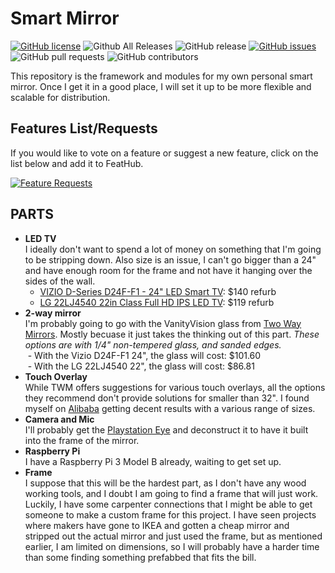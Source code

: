 # Smart Mirror 
[![GitHub license](https://img.shields.io/github/license/morsecodemedia/smart-mirror.svg)](https://github.com/morsecodemedia/smart-mirror/blob/master/LICENSE) 
![Github All Releases](https://img.shields.io/github/downloads/morsecodemedia/smart-mirror/total.svg) 
![GitHub release](https://img.shields.io/github/release/morsecodemedia/smart-mirror.svg)
[![GitHub issues](https://img.shields.io/github/issues/morsecodemedia/smart-mirror.svg)](https://github.com/morsecodemedia/smart-mirror/issues) 
![GitHub pull requests](https://img.shields.io/github/issues-pr/morsecodemedia/smart-mirror.svg)
![GitHub contributors](https://img.shields.io/github/contributors/morsecodemedia/smart-mirror.svg)


This repository is the framework and modules for my own personal smart mirror. Once I get it in a good place, I will set it up to be more flexible and scalable for distribution.

## Features List/Requests
If you would like to vote on a feature or suggest a new feature, click on the list below and add it to FeatHub.

[![Feature Requests](http://feathub.com/morsecodemedia/smart-mirror?format=svg)](http://feathub.com/morsecodemedia/smart-mirror)

## PARTS
- **LED TV**   
I ideally don't want to spend a lot of money on something that I'm going to be stripping down. Also size is an issue, I can't go bigger than a 24" and have enough room for the frame and not have it hanging over the sides of the wall. 
  - [VIZIO D-Series D24F-F1 - 24" LED Smart TV](https://www.amazon.com/VIZIO-SmartCast-Class-Certified-Refurbished/dp/B078Z1DYD9): $140 refurb
  - [LG 22LJ4540 22in Class Full HD IPS LED TV](https://www.ebay.com/itm/LG-22LJ4540-22in-Class-Full-HD-IPS-LED-TV/172789253991): $119 refurb
- **2-way mirror**   
I'm probably going to go with the VanityVision glass from [Two Way Mirrors](https://www.twowaymirrors.com/smart-mirror/). Mostly becuase it just takes the thinking out of this part. *These options are with 1/4" non-tempered glass, and sanded edges.*    
  - With the Vizio D24F-F1 24", the glass will cost: $101.60    
  - With the LG 22LJ4540 22", the glass will cost: $86.81    
- **Touch Overlay**     
While TWM offers suggestions for various touch overlays, all the options they recommend don't provide solutions for smaller than 32". I found myself on [Alibaba](https://www.alibaba.com/) getting decent results with a various range of sizes.  
- **Camera and Mic**   
I'll probably get the [Playstation Eye](https://www.amazon.com/Sony-PlayStation-Camera-Bulk-Packaging-Pc/dp/B0072I2240) and deconstruct it to have it built into the frame of the mirror.
- **Raspberry Pi**   
I have a Raspberry Pi 3 Model B already, waiting to get set up.  
- **Frame**  
I suppose that this will be the hardest part, as I don't have any wood working tools, and I doubt I am going to find a frame that will just work. Luckily, I have some carpenter connections that I might be able to get someone to make a custom frame for this project. I have seen projects where makers have gone to IKEA and gotten a cheap mirror and stripped out the actual mirror and just used the frame, but as mentioned earlier, I am limited on dimensions, so I will probably have a harder time than some finding something prefabbed that fits the bill. 
